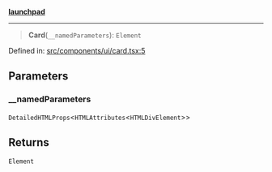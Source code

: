 [**launchpad**](index.md)

***

> **Card**(`__namedParameters`): `Element`

Defined in: [src/components/ui/card.tsx:5](https://github.com/victorbratov/launchpad/blob/d1815ef1a573b42ac1f231f3f3d6617bddce6dbe/src/components/ui/card.tsx#L5)

## Parameters

### \_\_namedParameters

`DetailedHTMLProps`\<`HTMLAttributes`\<`HTMLDivElement`\>\>

## Returns

`Element`
